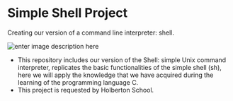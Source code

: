 # Simple Shell Project
Creating our version of a command line interpreter: shell.

![enter image description here](https://lh3.googleusercontent.com/BuM-_w8ugAH-PE3DHEU5866JZ3T888WrKipcQPzpcCBZt9xWSU1SZ5y94BMGoDwWrrSlFUp9MN4 "README")

- This repository includes our version of the Shell: simple Unix command interpreter, replicates the basic functionalities of the simple shell (sh), here we will apply the knowledge that we have acquired during the learning of the programming language C.
- This project is requested by Holberton School.